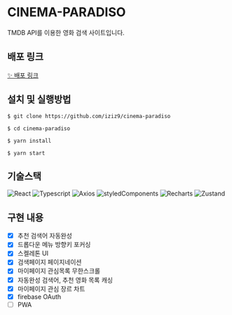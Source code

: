 # CINEMA-PARADISO
TMDB API를 이용한 영화 검색 사이트입니다.

## 배포 링크

[✨ 배포 링크](https://cinema-paradiso-green.vercel.app/)

## 설치 및 실행방법

```shell
$ git clone https://github.com/iziz9/cinema-paradiso

$ cd cinema-paradiso

$ yarn install

$ yarn start
```

## 기술스택

![React](https://img.shields.io/badge/ReactJS-61DAFB?style=for-the-badge&logo=React&logoColor=white)
![Typescript](https://img.shields.io/badge/Typescript-3178C6?style=for-the-badge&logo=Typescript&logoColor=white)
![Axios](https://img.shields.io/badge/Axios-5A29E4?style=for-the-badge&logo=Axios&logoColor=white)
![styledComponents](https://img.shields.io/badge/styledComponents-DB7093?style=for-the-badge&logo=styledComponents&logoColor=white)
![Recharts](https://img.shields.io/badge/RECHARTS-1281CA?style=for-the-badge&logo=RECHARTS&logoColor=FFFFFF)
![Zustand](https://img.shields.io/badge/ZUSTAND-FFC400?style=for-the-badge&logo=zustand&logoColor=FFFFFF)

## 구현 내용

- [x] 추천 검색어 자동완성
- [x] 드롭다운 메뉴 방향키 포커싱 
- [x] 스켈레톤 UI
- [x] 검색페이지 페이지네이션
- [x] 마이페이지 관심목록 무한스크롤
- [x] 자동완성 검색어, 추천 영화 목록 캐싱
- [x] 마이페이지 관심 장르 차트
- [x] firebase OAuth
- [ ] PWA
